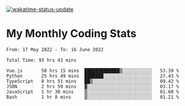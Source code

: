 [![wakatime-status-update](https://github.com/noopurphalak/noopurphalak/workflows/wakatime-status-update/badge.svg)](https://github.com/noopurphalak/noopurphalak/actions/workflows/main.yml)

# My Monthly Coding Stats

<!--START_SECTION:waka-->

```text
From: 17 May 2022 - To: 16 June 2022

Total Time: 93 hrs 43 mins

Vue.js       50 hrs 15 mins  █████████████▒░░░░░░░░░░░   53.39 %
Python       25 hrs 49 mins  ███████░░░░░░░░░░░░░░░░░░   27.43 %
TypeScript   8 hrs 51 mins   ██▒░░░░░░░░░░░░░░░░░░░░░░   09.42 %
JSON         2 hrs 59 mins   ▓░░░░░░░░░░░░░░░░░░░░░░░░   03.17 %
JavaScript   1 hr 30 mins    ▒░░░░░░░░░░░░░░░░░░░░░░░░   01.60 %
Bash         1 hr 8 mins     ▒░░░░░░░░░░░░░░░░░░░░░░░░   01.21 %
```

<!--END_SECTION:waka-->
